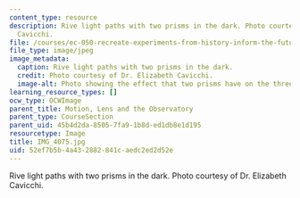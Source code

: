 ```yaml
---
content_type: resource
description: Rive light paths with two prisms in the dark. Photo courtesy of Dr. Elizabeth
  Cavicchi.
file: /courses/ec-050-recreate-experiments-from-history-inform-the-future-from-the-past-galileo-january-iap-2010/52ef7b5b4a432882841caedc2ed2d52e_IMG_4075.jpg
file_type: image/jpeg
image_metadata:
  caption: Rive light paths with two prisms in the dark.
  credit: Photo courtesy of Dr. Elizabeth Cavicchi.
  image-alt: Photo showing the effect that two prisms have on the three beams of light.
learning_resource_types: []
ocw_type: OCWImage
parent_title: Motion, Lens and the Observatory
parent_type: CourseSection
parent_uid: 45b4d2da-8505-7fa9-1b8d-ed1db8e1d195
resourcetype: Image
title: IMG_4075.jpg
uid: 52ef7b5b-4a43-2882-841c-aedc2ed2d52e
---
```

Rive light paths with two prisms in the dark. Photo courtesy of Dr. Elizabeth Cavicchi.